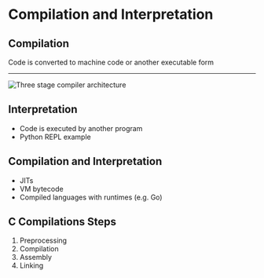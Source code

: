Compilation and Interpretation
==============================

Compilation
-----------

Code is converted to machine code or another executable form

---

![Three stage compiler architecture](https://upload.wikimedia.org/wikipedia/commons/c/cc/Compiler_design.svg)

Interpretation
--------------

- Code is executed by another program
- Python REPL example

Compilation and Interpretation
------------------------------

- JITs
- VM bytecode
- Compiled languages with runtimes (e.g. Go)

C Compilations Steps
--------------------

1. Preprocessing
2. Compilation
3. Assembly
4. Linking
